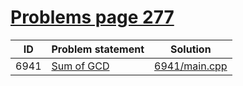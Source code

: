 # [Problems page 277](https://www.e-olymp.com/en/problems?page=277)


| ID   | Problem statement                                      | Solution                       |
|------|--------------------------------------------------------|--------------------------------|
| 6941 | [Sum of GCD](https://www.e-olymp.com/en/problems/6941) | [6941/main.cpp](6941/main.cpp) |

